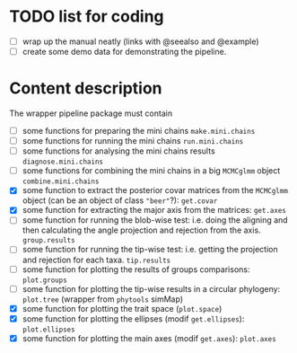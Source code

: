 # TODO list for coding

- [ ] wrap up the manual neatly (links with @seealso and @example)
- [ ] create some demo data for demonstrating the pipeline.

# Content description

The wrapper pipeline package must contain

 - [ ] some functions for preparing the mini chains `make.mini.chains`
 - [ ] some functions for running the mini chains `run.mini.chains`
 - [ ] some functions for analysing the mini chains results `diagnose.mini.chains`
 - [ ] some functions for combining the mini chains in a big `MCMCglmm` object `combine.mini.chains`
 - [x] some function to extract the posterior covar matrices from the `MCMCglmm` object (can be an object of class `"beer"`?): `get.covar`
 - [x] some function for extracting the major axis from the matrices: `get.axes`
 - [ ] some function for running the blob-wise test: i.e. doing the aligning and then calculating the angle projection and rejection from the axis. `group.results`
 - [ ] some function for running the tip-wise test: i.e. getting the projection and rejection for each taxa. `tip.results`
 - [ ] some function for plotting the results of groups comparisons: `plot.groups`
 - [ ] some function for plotting the tip-wise results in a circular phylogeny: `plot.tree` (wrapper from `phytools` simMap)
 - [x] some function for plotting the trait space (`plot.space`)
 - [x] some function for plotting the ellipses (modif `get.ellipses`): `plot.ellipses`
 - [x] some function for plotting the main axes (modif `get.axes`): `plot.axes`
